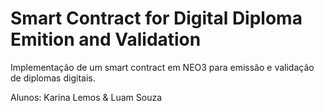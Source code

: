 # Smart Contract for Digital Diploma Emition and Validation
Implementação de um smart contract em NEO3 para emissão e validação de diplomas digitais.


Alunos:
Karina Lemos & Luam Souza
